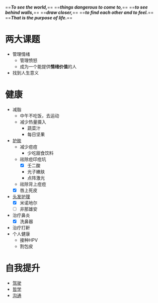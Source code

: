 ==***To see the world,***==
==***things dangerous to come to,***==
==***to see behind walls,***== 
==***draw closer,***== 
==***to find each other and to feel.***== 
==***That is the purpose of life.***==
# 两大课题
- 管理情绪
	- 管理愤怒
	- 成为一个能提供**情绪价值**的人
- 找到人生意义

# 健康
- 减脂
	- 中午不吃饭，去运动
	- 减少热量摄入
		- 蔬菜汁
		- 每日坚果
- [护肤](护肤)
	- 减少痘痘
		- 少吃甜食饮料
	- 祛除痘印痘坑
		- [x] 壬二酸
		- 光子嫩肤
		- 点阵激光
	- 祛除背上痘痘
	- [x] 唇上死皮
- [头发护理](治疗头发)
	- [x] 米诺地尔
	- [ ] 非那雄安
- 治疗鼻炎
	- [x] 洗鼻器
- 治疗打鼾
- 个人健康
	- 接种HPV
	- 割包皮

# 自我提升
- [驾驶](科目一)
- [哲学](关于认知的大三元)
- [沟通](关于沟通的一切)
